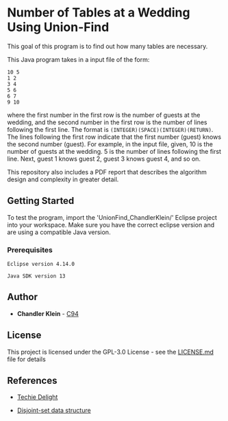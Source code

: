 # Number of Tables at a Wedding Using Union-Find

This goal of this program is to find out how many tables are necessary.

This Java program takes in a input file of the form:
```
10 5
1 2
3 4
5 6
6 7
9 10
```

where the first number in the first row is the number of guests at the wedding, and the second number in the first row is the number of lines following the first line. The format is ```(INTEGER)(SPACE)(INTEGER)(RETURN)```. The lines following the first row indicate that the first number (guest) knows the second number (guest). For example, in the input file, given, 10 is the number of guests at the wedding. 5 is the number of lines following the first line. Next, guest 1 knows guest 2, guest 3 knows guest 4, and so on.

This repository also includes a PDF report that describes the algorithm design and complexity in greater detail. 

## Getting Started

To test the program, import the 'UnionFind_ChandlerKlein/' Eclipse project into your workspace. Make sure you have the correct eclipse version and are using a compatible Java version.

### Prerequisites

```
Eclipse version 4.14.0
```
```
Java SDK version 13
``` 

## Author

* **Chandler Klein** - [C94](https://github.com/c94)

## License

This project is licensed under the GPL-3.0 License - see the [LICENSE.md](LICENSE.md) file for details

## References

* [Techie Delight](https://www.techiedelight.com/disjoint-set-data-structure-union-find-algorithm/)

* [Disjoint-set data structure](https://en.wikipedia.org/wiki/Disjoint-set_data_structure)
